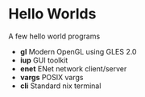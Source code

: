 Hello Worlds
============

A few hello world programs

 * **gl** Modern OpenGL using GLES 2.0
 * **iup** GUI toolkit
 * **enet** ENet network client/server
 * **vargs** POSIX vargs
 * **cli** Standard nix terminal

